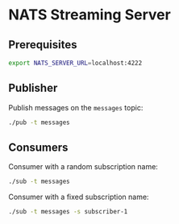 # NATS Streaming Server

## Prerequisites

```sh
export NATS_SERVER_URL=localhost:4222
```

## Publisher

Publish messages on the `messages` topic:

```sh
./pub -t messages
```

## Consumers

Consumer with a random subscription name:

```sh
./sub -t messages
```

Consumer with a fixed subscription name:

```sh
./sub -t messages -s subscriber-1
```
